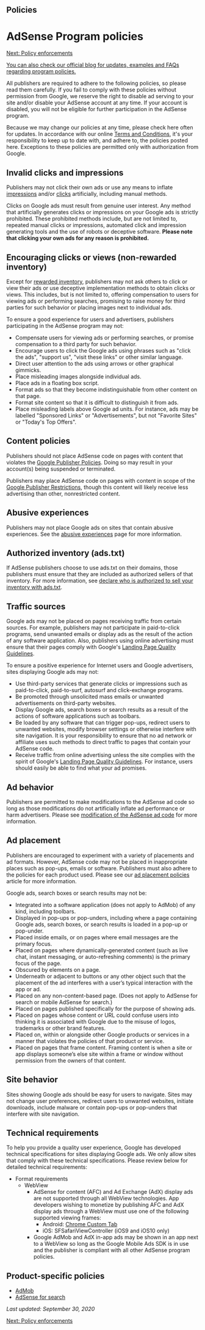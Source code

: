 Policies
--------

AdSense Program policies
========================

[](https://support.google.com/adsense/answer/10008391?hl=en&ref_topic=1250104)[Next: Policy enforcements](https://support.google.com/adsense/topic/1342777?hl=en&ref_topic=1250104)

[You can also check our official blog for updates, examples and FAQs regarding program policies.](https://adsense.blogspot.com/search/label/Program%20Policies?sourceid=aso&subid=ww-en-et-policy_blogpromotion&medium=link)

All publishers are required to adhere to the following policies, so please read them carefully. If you fail to comply with these policies without permission from Google, we reserve the right to disable ad serving to your site and/or disable your AdSense account at any time. If your account is disabled, you will not be eligible for further participation in the AdSense program.

Because we may change our policies at any time, please check here often for updates. In accordance with our online [Terms and Conditions](https://www.google.com/adsense/static/en_US/LocalizedTerms.html), it's your responsibility to keep up to date with, and adhere to, the policies posted here. Exceptions to these policies are permitted only with authorization from Google.

Invalid clicks and impressions
------------------------------

Publishers may not click their own ads or use any means to inflate [impressions](https://support.google.com/adsense/answer/44743) and/or [clicks](https://support.google.com/adsense/answer/32719) artificially, including manual methods.

Clicks on Google ads must result from genuine user interest. Any method that artificially generates clicks or impressions on your Google ads is strictly prohibited. These prohibited methods include, but are not limited to, repeated manual clicks or impressions, automated click and impression generating tools and the use of robots or deceptive software. **Please note that clicking your own ads for any reason is prohibited.**

Encouraging clicks or views (non-rewarded inventory)
----------------------------------------------------

Except for [rewarded inventory](https://support.google.com/adsense/answer/9121589), publishers may not ask others to click or view their ads or use deceptive implementation methods to obtain clicks or views. This includes, but is not limited to, offering compensation to users for viewing ads or performing searches, promising to raise money for third parties for such behavior or placing images next to individual ads.

To ensure a good experience for users and advertisers, publishers participating in the AdSense program may not:

*   Compensate users for viewing ads or performing searches, or promise compensation to a third party for such behavior.
*   Encourage users to click the Google ads using phrases such as "click the ads", "support us", "visit these links" or other similar language.
*   Direct user attention to the ads using arrows or other graphical gimmicks.
*   Place misleading images alongside individual ads.
*   Place ads in a floating box script.
*   Format ads so that they become indistinguishable from other content on that page.
*   Format site content so that it is difficult to distinguish it from ads.
*   Place misleading labels above Google ad units. For instance, ads may be labelled "Sponsored Links" or "Advertisements", but not "Favorite Sites" or "Today's Top Offers".

Content policies
----------------

Publishers should not place AdSense code on pages with content that violates the [Google Publisher Policies](https://support.google.com/adsense/answer/9335564). Doing so may result in your account(s) being suspended or terminated.

Publishers may place AdSense code on pages with content in scope of the [Google Publisher Restrictions](https://support.google.com/adsense/answer/9335567), though this content will likely receive less advertising than other, nonrestricted content.

Abusive experiences
-------------------

Publishers may not place Google ads on sites that contain abusive experiences. See the [abusive experiences](https://support.google.com/webtools/answer/7347327) page for more information.

Authorized inventory (ads.txt)
------------------------------

If AdSense publishers choose to use ads.txt on their domains, those publishers must ensure that they are included as authorized sellers of that inventory. For more information, see [declare who is authorized to sell your inventory with ads.txt](https://support.google.com/adsense/answer/7532444).

Traffic sources
---------------

Google ads may not be placed on pages receiving traffic from certain sources. For example, publishers may not participate in paid-to-click programs, send unwanted emails or display ads as the result of the action of any software application. Also, publishers using online advertising must ensure that their pages comply with Google's [Landing Page Quality Guidelines](https://support.google.com/google-ads/answer/2404197).

To ensure a positive experience for Internet users and Google advertisers, sites displaying Google ads may not:

*   Use third-party services that generate clicks or impressions such as paid-to-click, paid-to-surf, autosurf and click-exchange programs.
*   Be promoted through unsolicited mass emails or unwanted advertisements on third-party websites.
*   Display Google ads, search boxes or search results as a result of the actions of software applications such as toolbars.
*   Be loaded by any software that can trigger pop-ups, redirect users to unwanted websites, modify browser settings or otherwise interfere with site navigation. It is your responsibility to ensure that no ad network or affiliate uses such methods to direct traffic to pages that contain your AdSense code.
*   Receive traffic from online advertising unless the site complies with the spirit of Google's [Landing Page Quality Guidelines](https://support.google.com/google-ads/answer/2404197). For instance, users should easily be able to find what your ad promises.

Ad behavior
-----------

Publishers are permitted to make modifications to the AdSense ad code so long as those modifications do not artificially inflate ad performance or harm advertisers. Please see [modification of the AdSense ad code](https://support.google.com/adsense/answer/1354736) for more information.

Ad placement
------------

Publishers are encouraged to experiment with a variety of placements and ad formats. However, AdSense code may not be placed in inappropriate places such as pop-ups, emails or software. Publishers must also adhere to the policies for each product used. Please see our [ad placement policies](https://support.google.com/adsense/answer/1346295) article for more information.

Google ads, search boxes or search results may not be:

*   Integrated into a software application (does not apply to AdMob) of any kind, including toolbars.
*   Displayed in pop-ups or pop-unders, including where a page containing Google ads, search boxes, or search results is loaded in a pop-up or pop-under.
*   Placed inside emails, or on pages where email messages are the primary focus.
*   Placed on pages where dynamically-generated content (such as live chat, instant messaging, or auto-refreshing comments) is the primary focus of the page.
*   Obscured by elements on a page.
*   Underneath or adjacent to buttons or any other object such that the placement of the ad interferes with a user’s typical interaction with the app or ad.
*   Placed on any non-content-based page. (Does not apply to AdSense for search or mobile AdSense for search.)
*   Placed on pages published specifically for the purpose of showing ads.
*   Placed on pages whose content or URL could confuse users into thinking it is associated with Google due to the misuse of logos, trademarks or other brand features.
*   Placed on, within or alongside other Google products or services in a manner that violates the policies of that product or service.
*   Placed on pages that frame content. Framing content is when a site or app displays someone’s else site within a frame or window without permission from the owners of that content. 

Site behavior
-------------

Sites showing Google ads should be easy for users to navigate. Sites may not change user preferences, redirect users to unwanted websites, initiate downloads, include malware or contain pop-ups or pop-unders that interfere with site navigation.

Technical requirements
----------------------

To help you provide a quality user experience, Google has developed technical specifications for sites displaying Google ads. We only allow sites that comply with these technical specifications. Please review below for detailed technical requirements:

*   Format requirements
    *   WebView
        *   AdSense for content (AFC) and Ad Exchange (AdX) display ads are not supported through all WebView technologies. App developers wishing to monetize by publishing AFC and AdX display ads through a WebView must use one of the following supported viewing frames:
            *   Android: [Chrome Custom Tab](https://developer.chrome.com/multidevice/android/customtabs)
            *   iOS: SFSafariViewController (iOS9 and iOS10 only)
        *   Google AdMob and AdX in-app ads may be shown in an app next to a WebView so long as the Google Mobile Ads SDK is in use and the publisher is compliant with all other AdSense program policies.

Product-specific policies
-------------------------

*   [AdMob](https://support.google.com/admob/answer/2753860)
*   [AdSense for search](https://support.google.com/adsense/answer/1354757)

_Last updated: September 30, 2020_

[](https://support.google.com/adsense/answer/10008391?hl=en&ref_topic=1250104)[Next: Policy enforcements](https://support.google.com/adsense/topic/1342777?hl=en&ref_topic=1250104)
